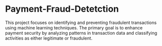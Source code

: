 # Payment-Fraud-Detetction
This project focuses on identifying and preventing fraudulent transactions using machine learning techniques. The primary goal is to enhance payment security by analyzing patterns in transaction data and classifying activities as either legitimate or fraudulent.
